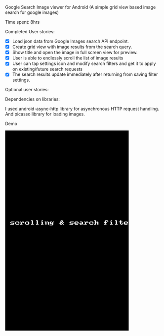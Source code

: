 Google Search Image viewer for Android
(A simple grid view based image search for google images)

Time spent: 8hrs

Completed User stories:

  * [x] Load json data from Google Images search API endpoint.
  * [x] Create grid view with image results from the search query.
  * [x] Show title and open the image in full screen view for preview.
  * [x] User is able to endlessly scroll the list of image results
  * [x] User can tap settings icon and modify search filters and get it to apply on existing/future search requests
  * [x] The search results update immediately after returning from saving filter settings.
 
Optional user stories:

  

Dependencies on libraries:

I used android-async-http library for asynchronous HTTP request handling. And picasso library for loading images. 
 
Demo

![Image search Basic Demo](endless_scroll.gif)



